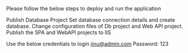 Please follow the below steps to deploy and run the application

Publish Database Project
Set database connection details and create database.
Change configuration files of Db project and Web API project.
Publish the SPA and WebAPI projects to IIS

Use the below credentials to login
jinu@admin.com
Password: 123